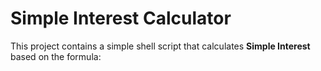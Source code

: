 # Simple Interest Calculator

This project contains a simple shell script that calculates **Simple Interest** based on the formula:

